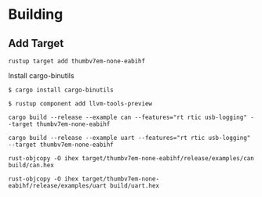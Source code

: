 # Building

## Add Target 

```text
rustup target add thumbv7em-none-eabihf
```

Install cargo-binutils

```text
$ cargo install cargo-binutils

$ rustup component add llvm-tools-preview
```

```text  
cargo build --release --example can --features="rt rtic usb-logging" --target thumbv7em-none-eabihf

cargo build --release --example uart --features="rt rtic usb-logging" --target thumbv7em-none-eabihf
```

```text  
rust-objcopy -O ihex target/thumbv7em-none-eabihf/release/examples/can build/can.hex

rust-objcopy -O ihex target/thumbv7em-none-eabihf/release/examples/uart build/uart.hex

```
